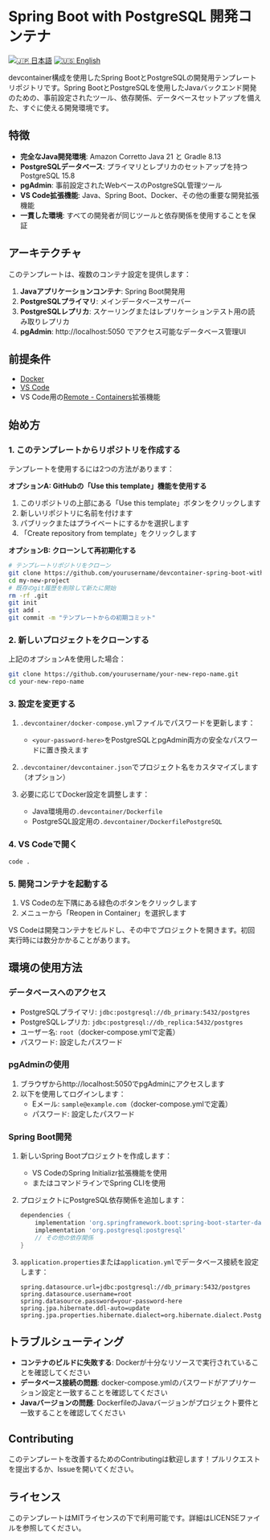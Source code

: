 # Spring Boot with PostgreSQL 開発コンテナ

[![🇯🇵 日本語](https://img.shields.io/badge/%F0%9F%87%AF%F0%9F%87%B5-日本語-white)](./README.ja.md) [![🇺🇸 English](https://img.shields.io/badge/%F0%9F%87%BA%F0%9F%87%B8-English-white)](./README.md)

devcontainer構成を使用したSpring BootとPostgreSQLの開発用テンプレートリポジトリです。Spring BootとPostgreSQLを使用したJavaバックエンド開発のための、事前設定されたツール、依存関係、データベースセットアップを備えた、すぐに使える開発環境です。

## 特徴

- **完全なJava開発環境**: Amazon Corretto Java 21 と Gradle 8.13
- **PostgreSQLデータベース**: プライマリとレプリカのセットアップを持つPostgreSQL 15.8
- **pgAdmin**: 事前設定されたWebベースのPostgreSQL管理ツール
- **VS Code拡張機能**: Java、Spring Boot、Docker、その他の重要な開発拡張機能
- **一貫した環境**: すべての開発者が同じツールと依存関係を使用することを保証

## アーキテクチャ

このテンプレートは、複数のコンテナ設定を提供します：

1. **Javaアプリケーションコンテナ**: Spring Boot開発用
2. **PostgreSQLプライマリ**: メインデータベースサーバー
3. **PostgreSQLレプリカ**: スケーリングまたはレプリケーションテスト用の読み取りレプリカ
4. **pgAdmin**: http://localhost:5050 でアクセス可能なデータベース管理UI

## 前提条件

- [Docker](https://www.docker.com/products/docker-desktop/)
- [VS Code](https://code.visualstudio.com/)
- VS Code用の[Remote - Containers](https://marketplace.visualstudio.com/items?itemName=ms-vscode-remote.remote-containers)拡張機能

## 始め方

### 1. このテンプレートからリポジトリを作成する

テンプレートを使用するには2つの方法があります：

**オプションA: GitHubの「Use this template」機能を使用する**
1. このリポジトリの上部にある「Use this template」ボタンをクリックします
2. 新しいリポジトリに名前を付けます
3. パブリックまたはプライベートにするかを選択します
4. 「Create repository from template」をクリックします

**オプションB: クローンして再初期化する**
```bash
# テンプレートリポジトリをクローン
git clone https://github.com/yourusername/devcontainer-spring-boot-with-postgresql.git my-new-project
cd my-new-project
# 既存のgit履歴を削除して新たに開始
rm -rf .git
git init
git add .
git commit -m "テンプレートからの初期コミット"
```

### 2. 新しいプロジェクトをクローンする

上記のオプションAを使用した場合：
```bash
git clone https://github.com/yourusername/your-new-repo-name.git
cd your-new-repo-name
```

### 3. 設定を変更する

1. `.devcontainer/docker-compose.yml`ファイルでパスワードを更新します：
   - `<your-password-here>`をPostgreSQLとpgAdmin両方の安全なパスワードに置き換えます

2. `.devcontainer/devcontainer.json`でプロジェクト名をカスタマイズします（オプション）

3. 必要に応じてDocker設定を調整します：
   - Java環境用の`.devcontainer/Dockerfile`
   - PostgreSQL設定用の`.devcontainer/DockerfilePostgreSQL`

### 4. VS Codeで開く

```bash
code .
```

### 5. 開発コンテナを起動する

1. VS Codeの左下隅にある緑色のボタンをクリックします
2. メニューから「Reopen in Container」を選択します

VS Codeは開発コンテナをビルドし、その中でプロジェクトを開きます。初回実行時には数分かかることがあります。

## 環境の使用方法

### データベースへのアクセス

- PostgreSQLプライマリ: `jdbc:postgresql://db_primary:5432/postgres`
- PostgreSQLレプリカ: `jdbc:postgresql://db_replica:5432/postgres`
- ユーザー名: `root`（docker-compose.ymlで定義）
- パスワード: 設定したパスワード

### pgAdminの使用

1. ブラウザからhttp://localhost:5050でpgAdminにアクセスします
2. 以下を使用してログインします：
   - Eメール: `sample@example.com`（docker-compose.ymlで定義）
   - パスワード: 設定したパスワード

### Spring Boot開発

1. 新しいSpring Bootプロジェクトを作成します：
   - VS CodeのSpring Initializr拡張機能を使用
   - またはコマンドラインでSpring CLIを使用
   
2. プロジェクトにPostgreSQL依存関係を追加します：
   ```gradle
   dependencies {
       implementation 'org.springframework.boot:spring-boot-starter-data-jpa'
       implementation 'org.postgresql:postgresql'
       // その他の依存関係
   }
   ```

3. `application.properties`または`application.yml`でデータベース接続を設定します：
   ```properties
   spring.datasource.url=jdbc:postgresql://db_primary:5432/postgres
   spring.datasource.username=root
   spring.datasource.password=your-password-here
   spring.jpa.hibernate.ddl-auto=update
   spring.jpa.properties.hibernate.dialect=org.hibernate.dialect.PostgreSQLDialect
   ```

## トラブルシューティング

- **コンテナのビルドに失敗する**: Dockerが十分なリソースで実行されていることを確認してください
- **データベース接続の問題**: docker-compose.ymlのパスワードがアプリケーション設定と一致することを確認してください
- **Javaバージョンの問題**: DockerfileのJavaバージョンがプロジェクト要件と一致することを確認してください

## Contributing

このテンプレートを改善するためのContributingは歓迎します！プルリクエストを提出するか、Issueを開いてください。

## ライセンス

このテンプレートはMITライセンスの下で利用可能です。詳細はLICENSEファイルを参照してください。
